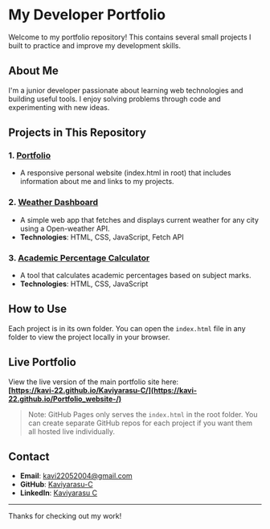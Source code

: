 # My Developer Portfolio

Welcome to my portfolio repository! This contains several small projects I built to practice and improve my development skills.

## About Me

I'm a junior developer passionate about learning web technologies and building useful tools. I enjoy solving problems through code and experimenting with new ideas.

## Projects in This Repository

### 1. [Portfolio](./)
- A responsive personal website (index.html in root) that includes information about me and links to my projects.

### 2. [Weather Dashboard](./weather-dashboard)
- A simple web app that fetches and displays current weather for any city using a Open-weather API.
- **Technologies**: HTML, CSS, JavaScript, Fetch API

### 3. [Academic Percentage Calculator](./academic-percentage-calculator)
- A tool that calculates academic percentages based on subject marks.
- **Technologies**: HTML, CSS, JavaScript

## How to Use

Each project is in its own folder. You can open the `index.html` file in any folder to view the project locally in your browser.

## Live Portfolio

View the live version of the main portfolio site here:  
**[https://kavi-22.github.io/Kaviyarasu-C/](https://kavi-22.github.io/Portfolio_website-/)**

> Note: GitHub Pages only serves the `index.html` in the root folder. You can create separate GitHub repos for each project if you want them all hosted live individually.

## Contact

- **Email**: kavi22052004@gmail.com 
- **GitHub**: [Kaviyarasu-C](https://github.com/kavi-22/Kaviyarasu-C)  
- **LinkedIn**: [Kaviyarasu C](https://www.linkedin.com/in/kaviyarasu-c-bsc/)

---

Thanks for checking out my work!
